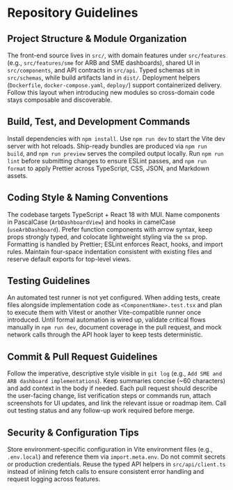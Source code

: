 # Repository Guidelines

## Project Structure & Module Organization
The front-end source lives in `src/`, with domain features under `src/features` (e.g., `src/features/sme` for ARB and SME dashboards), shared UI in `src/components`, and API contracts in `src/api`. Typed schemas sit in `src/schemas`, while build artifacts land in `dist/`. Deployment helpers (`Dockerfile`, `docker-compose.yaml`, `deploy/`) support containerized delivery. Follow this layout when introducing new modules so cross-domain code stays composable and discoverable.

## Build, Test, and Development Commands
Install dependencies with `npm install`. Use `npm run dev` to start the Vite dev server with hot reloads. Ship-ready bundles are produced via `npm run build`, and `npm run preview` serves the compiled output locally. Run `npm run lint` before submitting changes to ensure ESLint passes, and `npm run format` to apply Prettier across TypeScript, CSS, JSON, and Markdown assets.

## Coding Style & Naming Conventions
The codebase targets TypeScript + React 18 with MUI. Name components in PascalCase (`ArbDashboardView`) and hooks in camelCase (`useArbDashboard`). Prefer function components with arrow syntax, keep props strongly typed, and colocate lightweight styling via the `sx` prop. Formatting is handled by Prettier; ESLint enforces React, hooks, and import rules. Maintain four-space indentation consistent with existing files and reserve default exports for top-level views.

## Testing Guidelines
An automated test runner is not yet configured. When adding tests, create files alongside implementation code as `<ComponentName>.test.tsx` and plan to execute them with Vitest or another Vite-compatible runner once introduced. Until formal automation is wired up, validate critical flows manually in `npm run dev`, document coverage in the pull request, and mock network calls through the API hook layer to keep tests deterministic.

## Commit & Pull Request Guidelines
Follow the imperative, descriptive style visible in `git log` (e.g., `Add SME and ARB dashboard implementations`). Keep summaries concise (~60 characters) and add context in the body if needed. Each pull request should describe the user-facing change, list verification steps or commands run, attach screenshots for UI updates, and link the relevant issue or roadmap item. Call out testing status and any follow-up work required before merge.

## Security & Configuration Tips
Store environment-specific configuration in Vite environment files (e.g., `.env.local`) and reference them via `import.meta.env`. Do not commit secrets or production credentials. Reuse the typed API helpers in `src/api/client.ts` instead of inlining fetch calls to ensure consistent error handling and request logging across features.
